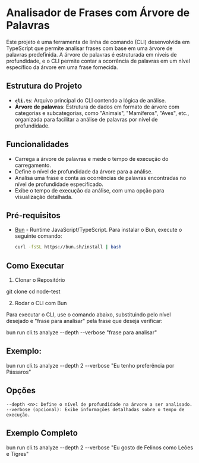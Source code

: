 # Analisador de Frases com Árvore de Palavras

Este projeto é uma ferramenta de linha de comando (CLI) desenvolvida em TypeScript que permite analisar frases com base em uma árvore de palavras predefinida. A árvore de palavras é estruturada em níveis de profundidade, e o CLI permite contar a ocorrência de palavras em um nível específico da árvore em uma frase fornecida.

## Estrutura do Projeto

- **`cli.ts`**: Arquivo principal do CLI contendo a lógica de análise.
- **Árvore de palavras**: Estrutura de dados em formato de árvore com categorias e subcategorias, como "Animais", "Mamíferos", "Aves", etc., organizada para facilitar a análise de palavras por nível de profundidade.

## Funcionalidades

- Carrega a árvore de palavras e mede o tempo de execução do carregamento.
- Define o nível de profundidade da árvore para a análise.
- Analisa uma frase e conta as ocorrências de palavras encontradas no nível de profundidade especificado.
- Exibe o tempo de execução da análise, com uma opção para visualização detalhada.

## Pré-requisitos

- [Bun](https://bun.sh/) - Runtime JavaScript/TypeScript. Para instalar o Bun, execute o seguinte comando:

  ```bash
  curl -fsSL https://bun.sh/install | bash

## Como Executar

1. Clonar o Repositório
  
git clone [<URL-do-repositorio>](https://github.com/flaviopavim/node-test.git)
cd node-test

2. Rodar o CLI com Bun

Para executar o CLI, use o comando abaixo, substituindo <n> pelo nível desejado e "frase para analisar" pela frase que deseja verificar:

bun run cli.ts analyze --depth <n> --verbose "frase para analisar"

## Exemplo:

bun run cli.ts analyze --depth 2 --verbose "Eu tenho preferência por Pássaros"

## Opções

    --depth <n>: Define o nível de profundidade na árvore a ser analisado.
    --verbose (opcional): Exibe informações detalhadas sobre o tempo de execução.

## Exemplo Completo

bun run cli.ts analyze --depth 2 --verbose "Eu gosto de Felinos como Leões e Tigres"